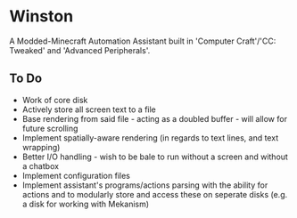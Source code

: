 # Winston

A Modded-Minecraft Automation Assistant built in 'Computer Craft'/'CC: Tweaked' and 'Advanced Peripherals'.


## To Do

* Work of core disk
* Actively store all screen text to a file
* Base rendering from said file - acting as a doubled buffer - will allow for future scrolling
* Implement spatially-aware rendering (in regards to text lines, and text wrapping)
* Better I/O handling - wish to be bale to run without a screen and without a chatbox
* Implement configuration files
* Implement assistant's programs/actions parsing with the ability for actions and to modularly store and access these on seperate disks (e.g. a disk for working with Mekanism)